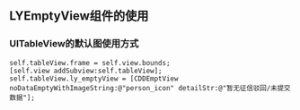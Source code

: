 ##  LYEmptyView组件的使用

### UITableView的默认图使用方式
```
self.tableView.frame = self.view.bounds;
[self.view addSubview:self.tableView];
self.tableView.ly_emptyView = [CDDEmptView noDataEmptyWithImageString:@"person_icon" detailStr:@"暂无征信驳回/未提交数据"];
```

